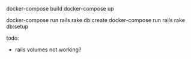 docker-compose build
docker-compose up

docker-compose run rails rake db:create
docker-compose run rails rake db:setup



todo:
- rails volumes not working?
